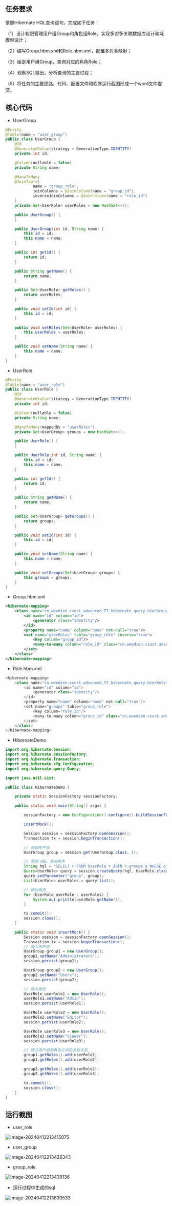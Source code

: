 ## 任务要求

掌握Hibernate HQL查询语句，完成如下任务：

（1）设计权限管理用户组Group和角色组Role，实现多对多关联数据库设计和域模型设计；

（2）编写Group.hbm.xml和Role.hbm.xml，配置多对多映射；

（3）给定用户组Group，查询对应的角色Role；

（4）观察SQL输出，分析查询的主要过程；

（5）将任务的主要思路、代码、配置文件和程序运行截图形成一个word文件提交。

## 核心代码

- UserGroup

```java
@Entity
@Table(name = "user_group")
public class UserGroup {
    @Id
    @GeneratedValue(strategy = GenerationType.IDENTITY)
    private int id;

    @Column(nullable = false)
    private String name;

    @ManyToMany
    @JoinTable(
            name = "group_role",
            joinColumns = @JoinColumn(name = "group_id"),
            inverseJoinColumns = @JoinColumn(name = "role_id")
    )
    private Set<UserRole> userRoles = new HashSet<>();

    public UserGroup() {
    }

    public UserGroup(int id, String name) {
        this.id = id;
        this.name = name;
    }

    public int getId() {
        return id;
    }

    public String getName() {
        return name;
    }

    public Set<UserRole> getRoles() {
        return userRoles;
    }

    public void setId(int id) {
        this.id = id;
    }

    public void setRoles(Set<UserRole> userRoles) {
        this.userRoles = userRoles;
    }

    public void setName(String name) {
        this.name = name;
    }
}
```

- UserRole

```java
@Entity
@Table(name = "user_role")
public class UserRole {
    @Id
    @GeneratedValue(strategy = GenerationType.IDENTITY)
    private int id;

    @Column(nullable = false)
    private String name;

    @ManyToMany(mappedBy = "userRoles")
    private Set<UserGroup> groups = new HashSet<>();

    public UserRole() {
    }

    public UserRole(int id, String name) {
        this.id = id;
        this.name = name;
    }

    public int getId() {
        return id;
    }

    public String getName() {
        return name;
    }

    public Set<UserGroup> getGroups() {
        return groups;
    }

    public void setId(int id) {
        this.id = id;
    }

    public void setName(String name) {
        this.name = name;
    }

    public void setGroups(Set<UserGroup> groups) {
        this.groups = groups;
    }
}
```

- Group.hbm.xml

```xml
<hibernate-mapping>
    <class name="cn.weedien.csust.advanced.T7_hibernate_query.UserGroup" table="user_group">
        <id name="id" column="id">
            <generator class="identity"/>
        </id>
        <property name="name" column="name" not-null="true"/>
        <set name="userRoles" table="group_role" inverse="true">
            <key column="group_id"/>
            <many-to-many column="role_id" class="cn.weedien.csust.advanced.T7_hibernate_query.UserRole"/>
        </set>
    </class>
</hibernate-mapping>

```

- Role.hbm.xml

```java
<hibernate-mapping>
    <class name="cn.weedien.csust.advanced.T7_hibernate_query.UserRole" table="user_role">
        <id name="id" column="id">
            <generator class="identity"/>
        </id>
        <property name="name" column="name" not-null="true"/>
        <set name="groups" table="group_role">
            <key column="role_id"/>
            <many-to-many column="group_id" class="cn.weedien.csust.advanced.T7_hibernate_query.UserGroup"/>
        </set>
    </class>
</hibernate-mapping>
```

- HibernateDemo

```java
import org.hibernate.Session;
import org.hibernate.SessionFactory;
import org.hibernate.Transaction;
import org.hibernate.cfg.Configuration;
import org.hibernate.query.Query;

import java.util.List;

public class HibernateDemo {

    private static SessionFactory sessionFactory;

    public static void main(String[] args) {

        sessionFactory = new Configuration().configure().buildSessionFactory();

        insertMock();

        Session session = sessionFactory.openSession();
        Transaction tx = session.beginTransaction();

        // 获取用户组
        UserGroup group = session.get(UserGroup.class, 1);

        // 使用 HQL 查询角色
        String hql = "SELECT r FROM UserRole r JOIN r.groups g WHERE g = :group";
        Query<UserRole> query = session.createQuery(hql, UserRole.class);
        query.setParameter("group", group);
        List<UserRole> userRoles = query.list();

        // 输出角色
        for (UserRole userRole : userRoles) {
            System.out.println(userRole.getName());
        }

        tx.commit();
        session.close();
    }

    public static void insertMock() {
        Session session = sessionFactory.openSession();
        Transaction tx = session.beginTransaction();
        // 插入用户组
        UserGroup group1 = new UserGroup();
        group1.setName("Administrators");
        session.persist(group1);

        UserGroup group2 = new UserGroup();
        group2.setName("Users");
        session.persist(group2);

        // 插入角色
        UserRole userRole1 = new UserRole();
        userRole1.setName("Admin");
        session.persist(userRole1);

        UserRole userRole2 = new UserRole();
        userRole2.setName("Editor");
        session.persist(userRole2);

        UserRole userRole3 = new UserRole();
        userRole3.setName("Viewer");
        session.persist(userRole3);

        // 建立用户组和角色之间的关联关系
        group1.getRoles().add(userRole1);
        group1.getRoles().add(userRole2);

        group2.getRoles().add(userRole2);
        group2.getRoles().add(userRole3);

        tx.commit();
        session.close();
    }
}
```

## 运行截图

- user_role

![image-20240412213415075](https://picgo-1314385327.cos.ap-guangzhou.myqcloud.com/markdown/image-20240412213415075.png)

- user_group

![image-20240412213426343](https://picgo-1314385327.cos.ap-guangzhou.myqcloud.com/markdown/image-20240412213426343.png)

- group_role

![image-20240412213439136](https://picgo-1314385327.cos.ap-guangzhou.myqcloud.com/markdown/image-20240412213439136.png)

- 运行过程中生成的sql

![image-20240412213630533](https://picgo-1314385327.cos.ap-guangzhou.myqcloud.com/markdown/image-20240412213630533.png)